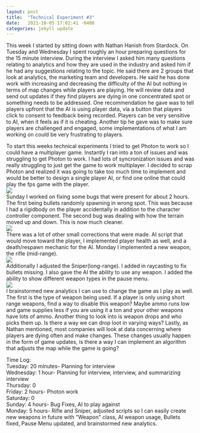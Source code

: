 ```yaml
---
layout: post
title:  "Technical Experiment #3"
date:   2021-10-05 17:02:41 -0400
categories: jekyll update
---
```

This week I started by sitting down with Nathan Hanish from Stardock. On Tuesday and Wednesday I spent roughly an hour preparing questions for the 15 minute interview. During the interview I asked him many questions relating to analytics and how they are used in the industry and asked him if he had any suggestions relating to the topic. He said there are 2 groups that look at analytics, the marketing team and developers. He said he has done work with increasing and decreasing the difficulty of the AI but nothing in terms of map changes while players are playing. He will review data and send out updates if they find players are dying in one concentrated spot or something needs to be addressed. One recommendation he gave was to tell players upfront that the AI is using player data, via a button that players click to consent to feedback being recorded. Players can be very sensitive to AI, when it feels as if it is cheating. Another tip he gave was to make sure players are challenged and engaged, some implementations of what I am working on could be very frustrating to players.

To start this weeks technical experiments I tried to get Photon to work so I could have a multiplayer game. Instantly I ran into a ton of issues and was struggling to get Photon to work. I had lots of syncronization issues and was really struggling to just get the game to work multiplayer. I decided to scrap Photon and realized it was going to take too much time to implement and would be better to design a single player AI, or find one online that could play the fps game with the player. 
<br> ![](https://i.imgur.com/ENFUprM.gif)
<br>Sunday I worked on fixing some bugs that were present for about 2 hours. The first being bullets randomly spawning in wrong spot. This was because I had a rigidbody on the player accidentally in addition to the character controller component. The second bug was dealing with how the terrain moved up and down. This is now much cleaner. 
<br> ![](https://i.imgur.com/xTDILsC.gif)
<br>There was a lot of other small corrections that were made. AI script that would move toward the player, I implemented player health as well, and a death/respawn mechanic for the AI. Monday I implemented a new weapon, the rifle (mid-range). 
<br> ![](https://i.imgur.com/vL5wXMs.png)
<br>Additionally I adjusted the Sniper(long-range). I added in raycasting to fix bullets missing. I also gave the AI the ability to use any weapon. I added the ability to show different weapon types in the pause menu.
<br> ![](https://i.imgur.com/J9P4eJk.gif)
<br>I brainstormed new analytics I can use to change the game as I play as well. The first is the type of weapon being used. If a player is only using short range weapons, find a way to disable this weapon? Maybe ammo runs low and game supplies less if you are using it a ton and your other weapons have lots of ammo. Another thing to look into is weapon drops and who picks them up. Is there a way we can drop loot in varying ways? Lastly, as Nathan mentioned, most companies will look at data concerning where players are dying often and make changes. These changes usually happen in the form of game updates, is there a way I can implement an algorithm that adjusts the map while the game is going?


Time Log:
<br>Tuesday: 20 minutes- Planning for interview
<br>Wednesday: 1 hour- Planning for interview, interview, and summarizing interview
<br>Thursday: 0
<br>Friday: 2 hours- Photon work
<br>Saturday: 0
<br>Sunday: 4 hours- Bug Fixes, AI to play against
<br>Monday: 5 hours- Rifle and Sniper, adjusted scripts so I can easily create new weapons in future with "Weapon" class, AI weapon usage, Bullets fixed, Pause Menu updated, and brainstormed new analytics.
